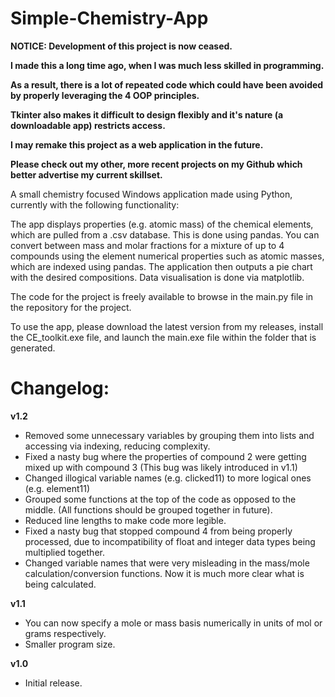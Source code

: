 # Simple-Chemistry-App

**NOTICE: Development of this project is now ceased.**

**I made this a long time ago, when I was much less skilled in programming.** 

**As a result, there is a lot of repeated code which could have been avoided by properly leveraging the 4 OOP principles.**

**Tkinter also makes it difficult to design flexibly and it's nature (a downloadable app) restricts access.**

**I may remake this project as a web application in the future.**

**Please check out my other, more recent projects on my Github which better advertise my current skillset.** 

A small chemistry focused Windows application made using Python, currently with the following functionality:

The app displays properties (e.g. atomic mass) of the chemical elements, which are pulled from a .csv database. This is done using pandas.
You can convert between mass and molar fractions for a mixture of up to 4 compounds using the element numerical properties such as atomic masses, which are indexed using pandas. The application then outputs a pie chart with the desired compositions. Data visualisation is done via matplotlib.

The code for the project is freely available to browse in the main.py file in the repository for the project. 

To use the app, please download the latest version from my releases, install the CE_toolkit.exe file, and launch the main.exe file within the folder that is generated.

# <b>Changelog:</b>

<b>v1.2</b>

- Removed some unnecessary variables by grouping them into lists and accessing via indexing, reducing complexity. 
- Fixed a nasty bug where the properties of compound 2 were getting mixed up with compound 3 (This bug was likely introduced in v1.1)
- Changed illogical variable names (e.g. clicked11) to more logical ones (e.g. element11) 
- Grouped some functions at the top of the code as opposed to the middle. (All functions should be grouped together in future).
- Reduced line lengths to make code more legible. 
- Fixed a nasty bug that stopped compound 4 from being properly processed, due to incompatibility of float and integer data types being multiplied together. 
- Changed variable names that were very misleading in the mass/mole calculation/conversion functions. Now it is much more clear what is being calculated. 

<b>v1.1</b>

- You can now specify a mole or mass basis numerically in units of mol or grams respectively.
- Smaller program size.

<b>v1.0</b>

- Initial release. 


